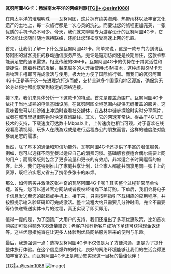 **瓦努阿圖4G卡：畅游南太平洋的网络利器[[TG💪+ @esim1088](https://t.me/s/esim1088)]**

在南太平洋的璀璨明珠——瓦努阿图，这片拥有绝美海滩、热带雨林以及丰富文化遗产的土地上，每一次旅行都是一次心灵的洗礼。而要让您的旅程更加完美，一张优质的手机卡必不可少。今天，我们就来聊聊专为游客设计的瓦努阿圖4G卡，它不仅能让您随时随地保持联络，还能让您轻松享受高速上网的乐趣。

首先，让我们了解一下什么是瓦努阿圖4G卡。简单来说，这是一款专门为到访瓦努阿图的游客提供的移动通信服务产品。无论是短期访问还是长期居住，这款卡都能满足您的通讯需求。相比传统的SIM卡，瓦努阿圖4G卡的优势在于其灵活性和便捷性。随着科技的发展，越来越多的人开始使用eSIM技术，这种虚拟SIM卡无需物理卡槽即可完成激活与使用，极大地方便了国际旅行者。而我们的瓦努阿圖4G卡正是基于这一先进理念打造而成，支持全球多个国家和地区漫游，确保您无论身处何地都能享受到稳定的网络连接。

接下来，我们来具体分析一下这款卡的特点。首先是覆盖范围广。瓦努阿圖4G卡依托于当地成熟的电信基础设施，在瓦努阿图全境范围内提供无缝覆盖的服务。这意味着您可以在沙滩上冲浪时查看社交媒体，在丛林中徒步探险时实时分享照片，或者在城市里逛街购物时快速查询路线。其次，它的网速非常快。得益于4G LTE技术的支持，下载速度可达数十Mbps以上，上传速度也相当可观。对于喜欢在线观看高清视频、玩多人在线游戏或是进行远程办公的朋友而言，这样的速度绝对能够满足您的需求。

当然，除了基本的通话和短信功能外，瓦努阿圖4G卡还提供了丰富的增值服务。例如，您可以选择不同套餐以适应自己的消费习惯。基础版套餐适合偶尔需要上网的用户；而高级版则包含了更多流量和更长的有效期，非常适合长时间逗留的旅客。此外，我们还特别推出了家庭共享计划，让全家人都能共同享用同一张卡上的资源，既经济实惠又省去了携带多张卡的麻烦。

那么，如何购买并激活这张神奇的瓦努阿圖4G卡呢？其实整个过程非常简单快捷。首先，您可以通过官方网站或者授权经销商下单订购。下单后，我们会将电子卡信息发送至您的邮箱或手机上。接下来，只需按照指引下载相应的应用程序，并按照提示输入验证码即可完成激活。整个流程大约只需要几分钟时间，完全不需要等待快递寄送实体卡片的过程，真正实现了即买即用。

值得一提的是，为了回馈广大用户的支持，我们还推出了多项优惠政策。比如首次购买即可获得额外1GB流量赠送；老客户推荐新客户成功下单还可获得现金返还等。这些优惠措施旨在让更多人体验到优质网络服务带来的便利与乐趣。

最后，我想强调一点：选择瓦努阿圖4G卡不仅仅是为了方便沟通，更是为了提升整体旅行体验。在这个信息爆炸的时代，良好的网络环境能够让我们的生活变得更加丰富多彩。而瓦努阿圖4G卡正是帮助您实现这一目标的最佳伙伴！

[[TG💪+ @esim1088](https://t.me/s/esim1088) ![Image](https://i.postimg.cc/4NQfJmqS/Snipaste-2025-05-13-00-14-12.png)]